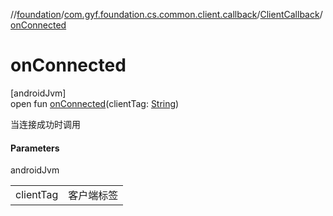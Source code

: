 //[foundation](../../../index.md)/[com.gyf.foundation.cs.common.client.callback](../index.md)/[ClientCallback](index.md)/[onConnected](on-connected.md)

# onConnected

[androidJvm]\
open fun [onConnected](on-connected.md)(clientTag: [String](https://kotlinlang.org/api/core/kotlin-stdlib/kotlin/-string/index.html))

当连接成功时调用

#### Parameters

androidJvm

| | |
|---|---|
| clientTag | 客户端标签 |